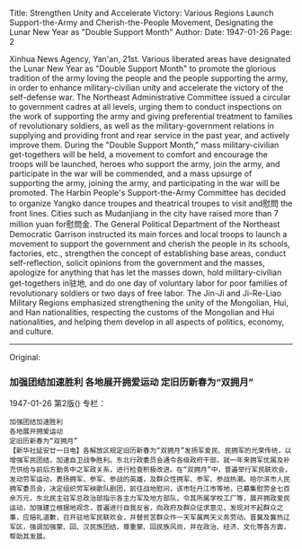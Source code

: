 Title: Strengthen Unity and Accelerate Victory: Various Regions Launch Support-the-Army and Cherish-the-People Movement, Designating the Lunar New Year as "Double Support Month"
Author: 
Date: 1947-01-26
Page: 2

Xinhua News Agency, Yan'an, 21st. Various liberated areas have designated the Lunar New Year as "Double Support Month" to promote the glorious tradition of the army loving the people and the people supporting the army, in order to enhance military-civilian unity and accelerate the victory of the self-defense war. The Northeast Administrative Committee issued a circular to government cadres at all levels, urging them to conduct inspections on the work of supporting the army and giving preferential treatment to families of revolutionary soldiers, as well as the military-government relations in supplying and providing front and rear service in the past year, and actively improve them. During the "Double Support Month," mass military-civilian get-togethers will be held, a movement to comfort and encourage the troops will be launched, heroes who support the army, join the army, and participate in the war will be commended, and a mass upsurge of supporting the army, joining the army, and participating in the war will be promoted. The Harbin People's Support-the-Army Committee has decided to organize Yangko dance troupes and theatrical troupes to visit and慰問 the front lines. Cities such as Mudanjiang in the city have raised more than 7 million yuan for慰問金. The General Political Department of the Northeast Democratic Garrison instructed its main forces and local troops to launch a movement to support the government and cherish the people in its schools, factories, etc., strengthen the concept of establishing base areas, conduct self-reflection, solicit opinions from the government and the masses, apologize for anything that has let the masses down, hold military-civilian get-togethers in驻地, and do one day of voluntary labor for poor families of revolutionary soldiers or two days of free labor. The Jin-Ji and Ji-Re-Liao Military Regions emphasized strengthening the unity of the Mongolian, Hui, and Han nationalities, respecting the customs of the Mongolian and Hui nationalities, and helping them develop in all aspects of politics, economy, and culture.



<hr /> 

Original: 


### 加强团结加速胜利  各地展开拥爱运动  定旧历新春为“双拥月”

1947-01-26
第2版()
专栏：

    加强团结加速胜利
    各地展开拥爱运动
    定旧历新春为“双拥月”
    【新华社延安廿一日电】各解放区规定旧历新春为“双拥月”发扬军爱民、民拥军的光荣传统，以增强军民团结，加速自卫战争胜利。东北行政委员会通令各级政府干部，就一年来拥军优属及补充供给与前后方勤务中之军政关系，进行检查积极改进。在“双拥月”中，普遍举行军民联欢会，发动劳军运动，表扬拥军、参军、参战的英雄，及群众性拥军、参军、参战热潮。哈尔滨市人民拥军委员会，决定组织劳军秧歌队剧团，前往战地慰问，该市牡丹江市等地，已募集慰劳金七百余万元，东北民主驻军总政治部指示各主力军及地方部队，令其所属学校工厂等，展开拥政爱民运动，加强建立根据地观念，普遍进行自我反省，向政府及群众征求意见，发现对不起群众之事，应赔礼道歉，召开驻地军民联欢会，并替贫苦群众作一天军属两天义务劳动。晋冀及冀热辽军区，强调加强蒙、回、汉民族团结，尊重蒙、回民族风尚，并在政治、经济、文化等各方面，帮助其发展。
